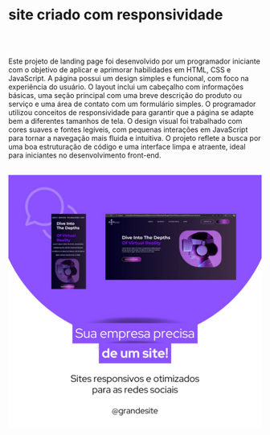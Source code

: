 <h1> site criado com  responsividade </h1>
<br><br>
<p> Este projeto de landing page foi desenvolvido por um programador iniciante com o objetivo de aplicar e aprimorar habilidades em HTML, CSS e JavaScript. A página possui um design simples e funcional, com foco na experiência do usuário. O layout inclui um cabeçalho com informações básicas, uma seção principal com uma breve descrição do produto ou serviço e uma área de contato com um formulário simples. O programador utilizou conceitos de responsividade para garantir que a página se adapte bem a diferentes tamanhos de tela. O design visual foi trabalhado com cores suaves e fontes legíveis, com pequenas interações em JavaScript para tornar a navegação mais fluida e intuitiva. O projeto reflete a busca por uma boa estruturação de código e uma interface limpa e atraente, ideal para iniciantes no desenvolvimento front-end. </p>
<br>

<img src="img/Post instagram sua empresa precisa de um site roxo e branco.jpg">

